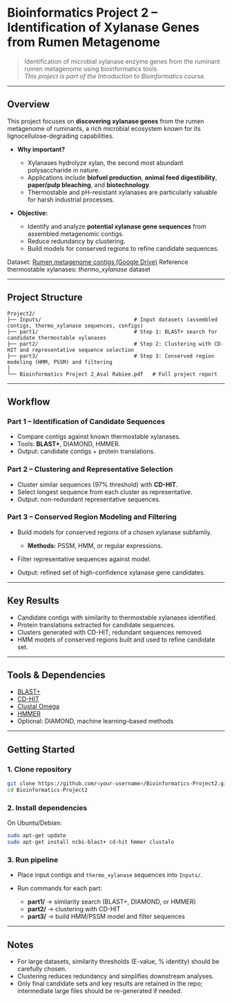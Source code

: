 # Bioinformatics Project 2 – Identification of Xylanase Genes from Rumen Metagenome

> Identification of microbial xylanase enzyme genes from the ruminant rumen metagenome using bioinformatics tools.<br>
> *This project is part of the Introduction to Bioinformatics course.*

---

## Overview

This project focuses on **discovering xylanase genes** from the rumen metagenome of ruminants, a rich microbial ecosystem known for its lignocellulose-degrading capabilities.

* **Why important?**

  * Xylanases hydrolyze xylan, the second most abundant polysaccharide in nature.
  * Applications include **biofuel production**, **animal feed digestibility**, **paper/pulp bleaching**, and **biotechnology**.
  * Thermostable and pH-resistant xylanases are particularly valuable for harsh industrial processes.

* **Objective:**

  * Identify and analyze **potential xylanase gene sequences** from assembled metagenomic contigs.
  * Reduce redundancy by clustering.
  * Build models for conserved regions to refine candidate sequences.

Dataset: [Rumen metagenome contigs (Google Drive)](https://drive.google.com/file/d/14PGwsGuL2ouY-_fv0yrzijGnBMSjREU6/view)
Reference thermostable xylanases: *thermo\_xylanase* dataset

---

## Project Structure

```
Project2/
├── Inputs/                              # Input datasets (assembled contigs, thermo_xylanase sequences, configs)
├── part1/                               # Step 1: BLAST+ search for candidate thermostable xylanases
├── part2/                               # Step 2: Clustering with CD-HIT and representative sequence selection
├── part3/                               # Step 3: Conserved region modeling (HMM, PSSM) and filtering
│
└── Bioinformatics Project 2_Asal Rabiee.pdf   # Full project report
```

---

## Workflow

### Part 1 – Identification of Candidate Sequences

* Compare contigs against known thermostable xylanases.
* Tools: **BLAST+**, DIAMOND, HMMER.
* Output: candidate contigs + protein translations.

### Part 2 – Clustering and Representative Selection

* Cluster similar sequences (97% threshold) with **CD-HIT**.
* Select longest sequence from each cluster as representative.
* Output: non-redundant representative sequences.

### Part 3 – Conserved Region Modeling and Filtering

* Build models for conserved regions of a chosen xylanase subfamily.

  * **Methods:** PSSM, HMM, or regular expressions.
* Filter representative sequences against model.
* Output: refined set of high-confidence xylanase gene candidates.

---

## Key Results

* Candidate contigs with similarity to thermostable xylanases identified.
* Protein translations extracted for candidate sequences.
* Clusters generated with CD-HIT; redundant sequences removed.
* HMM models of conserved regions built and used to refine candidate set.

---

## Tools & Dependencies

* [BLAST+](https://blast.ncbi.nlm.nih.gov/doc/blast-help/downloadblastdata.html#downloadblastdata)
* [CD-HIT](https://github.com/weizhongli/cdhit/releases)
* [Clustal Omega](http://www.clustal.org/omega/)
* [HMMER](http://hmmer.org/)
* Optional: DIAMOND, machine learning–based methods

---

## Getting Started

### 1. Clone repository

```bash
git clone https://github.com/<your-username>/Bioinformatics-Project2.git
cd Bioinformatics-Project2
```

### 2. Install dependencies

On Ubuntu/Debian:

```bash
sudo apt-get update
sudo apt-get install ncbi-blast+ cd-hit hmmer clustalo
```

### 3. Run pipeline

* Place input contigs and `thermo_xylanase` sequences into `Inputs/`.
* Run commands for each part:

  * **part1/** → similarity search (BLAST+, DIAMOND, or HMMER)
  * **part2/** → clustering with CD-HIT
  * **part3/** → build HMM/PSSM model and filter sequences

---

## Notes

* For large datasets, similarity thresholds (E-value, % identity) should be carefully chosen.
* Clustering reduces redundancy and simplifies downstream analyses.
* Only final candidate sets and key results are retained in the repo; intermediate large files should be re-generated if needed.

